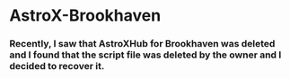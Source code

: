# AstroX-Brookhaven
### Recently, I saw that AstroXHub for Brookhaven was deleted and I found that the script file was deleted by the owner and I decided to recover it.